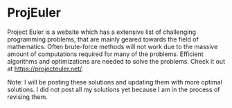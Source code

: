 # ProjEuler

Project Euler is a website which has a extensive list of challenging programming problems, that are mainly geared towards the field of mathematics. Often brute-force methods will not work due to the massive amount of computations required for many of the problems. Efficient algorithms and optimizations are needed to solve the problems. Check it out at https://projecteuler.net/.  

Note: I will be posting these solutions and updating them with more optimal solutions. I did not post all my solutions yet because I am in the process of revising them.

